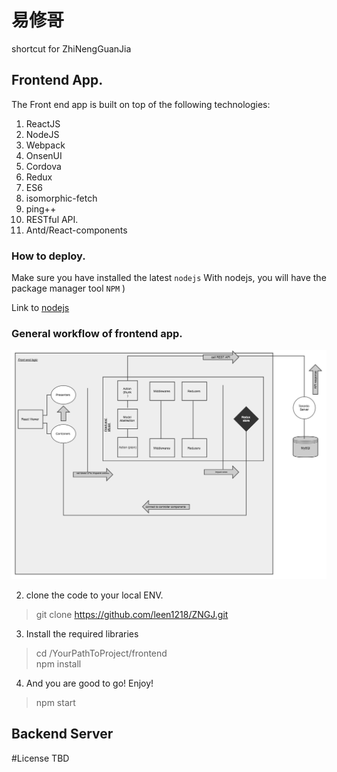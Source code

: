 # 易修哥
shortcut for ZhiNengGuanJia


## Frontend App.
The Front end app is built on top of the following technologies:
 1. ReactJS
 2. NodeJS
 3. Webpack
 4. OnsenUI
 5. Cordova
 6. Redux
 7. ES6 
 8. isomorphic-fetch
 9. ping++
 10. RESTful API.
 11. Antd/React-components


### How to deploy.
Make sure you have installed the latest `nodejs`
With nodejs, you will have the package manager tool `NPM` )

Link to [nodejs](https://nodejs.org/en/)


### General workflow of frontend app.
![Frontend-workflow](./frontend.png)

2. clone the code to your local ENV.
> git clone https://github.com/leen1218/ZNGJ.git

3. Install the required libraries
> cd /YourPathToProject/frontend  
> npm install 

4. And you are good to go! Enjoy!
>  npm start


## Backend Server




#License
TBD
